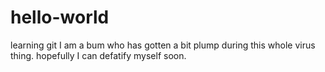 # hello-world
learning git
I am a bum who has gotten a bit plump during this whole virus thing. hopefully I can defatify myself soon.

